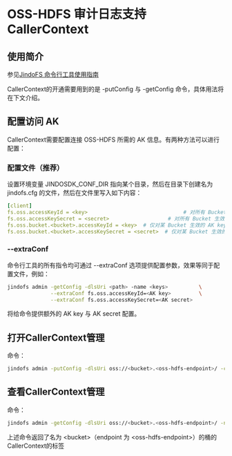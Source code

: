 # OSS-HDFS 审计日志支持 CallerContext

## 使用简介

参见[JindoFS 命令行工具使用指南](./jindofs_client_tools.md)

CallerContext的开通需要用到的是 -putConfig 与 -getConfig 命令，具体用法将在下文介绍。
## 配置访问 AK
CallerContext需要配置连接 OSS-HDFS 所需的 AK 信息。有两种方法可以进行配置：

### 配置文件（推荐）
设置环境变量 JINDOSDK_CONF_DIR 指向某个目录，然后在目录下创建名为 jindofs.cfg 的文件，然后在文件里写入如下内容：
```yaml
[client]
fs.oss.accessKeyId = <key>                               # 对所有 Bucket 生效的默认 AK key
fs.oss.accessKeySecret = <secret>                   # 对所有 Bucket 生效的默认 AK secret
fs.oss.bucket.<bucket>.accessKeyId = <key>  # 仅对某 Bucket 生效的 AK key，优先级高于默认
fs.oss.bucket.<bucket>.accessKeySecret = <secret>  # 仅对某 Bucket 生效的 AK secret
```
### --extraConf
命令行工具的所有指令均可通过 --extraConf 选项提供配置参数，效果等同于配置文件，例如：
```bash
jindofs admin -getConfig -dlsUri <path> -name <keys>          \
              --extraConf fs.oss.accessKeyId=<AK key>         \
              --extraConf fs.oss.accessKeySecret=<AK secret>
```
将给命令提供额外的 AK key 与 AK secret 配置。
## 打开CallerContext管理
命令：
```bash
jindofs admin -putConfig -dlsUri oss://<bucket>.<oss-hdfs-endpoint>/ -conf namespace.caller.context.enabled=true
```


## 查看CallerContext管理
命令：
```bash
jindofs admin -getConfig -dlsUri oss://<bucket>.<oss-hdfs-endpoint>/ -name namespace.caller.context.enabled
```
上述命令返回了名为 \<bucket\>（endpoint 为 \<oss-hdfs-endpoint\>）的桶的CallerContext的标签
